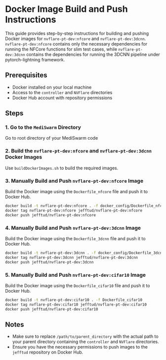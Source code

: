 
# Docker Image Build and Push Instructions

This guide provides step-by-step instructions for building and pushing Docker images for `nvflare-pt-dev:nfcore` and `nvflare-pt-dev:3dcnn`.
`nvflare-pt-dev:nfcore`  contains only the necessary dependencies for running the NFCore functions for slim test cases, while `nvflare-pt-dev:3dcnn` contains the dependencies for running the 3DCNN pipeline under pytorch-lightning framework.

## Prerequisites

- Docker installed on your local machine
- Access to the `controller` and `NVFlare` directories
- Docker Hub account with repository permissions

## Steps

### 1. Go to the `MediSwarm` Directory

Go to root directory of your MediSwarm code

### 2. Build the `nvflare-pt-dev:nfcore` and `nvflare-pt-dev:3dcnn` Docker Images

Use `buildDockerImages.sh` to build the required images.

### 3. Manually Build and Push `nvflare-pt-dev:nfcore` Image

Build the Docker image using the `Dockerfile_nfcore` file and push it to Docker Hub.

```sh
docker build -t nvflare-pt-dev:nfcore . -f docker_config/Dockerfile_nfcore
docker tag nvflare-pt-dev:nfcore jefftud/nvflare-pt-dev:nfcore
docker push jefftud/nvflare-pt-dev:nfcore
```

### 4. Manually Build and Push `nvflare-pt-dev:3dcnn` Image

Build the Docker image using the `Dockerfile_3dcnn` file and push it to Docker Hub.

```sh
docker build -t nvflare-pt-dev:3dcnn . -f docker_config/Dockerfile_3dcnn
docker tag nvflare-pt-dev:3dcnn jefftud/nvflare-pt-dev:3dcnn
docker push jefftud/nvflare-pt-dev:3dcnn
```

### 5. Manually Build and Push `nvflare-pt-dev:cifar10` Image

Build the Docker image using the `Dockerfile_cifar10` file and push it to Docker Hub.

```sh
docker build -t nvflare-pt-dev:cifar10 . -f Dockerfile_cifar10
docker tag nvflare-pt-dev:cifar10 jefftud/nvflare-pt-dev:cifar10
docker push jefftud/nvflare-pt-dev:cifar10
```



## Notes

- Make sure to replace `/path/to/parent_directory` with the actual path to your parent directory containing the `controller` and `NVFlare` directories.
- Ensure you have the necessary permissions to push images to the `jefftud` repository on Docker Hub.
